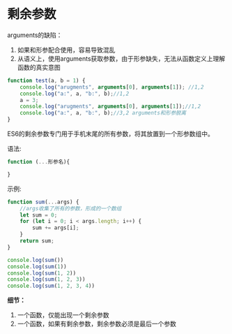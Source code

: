 # 剩余参数

arguments的缺陷：

1. 如果和形参配合使用，容易导致混乱
2. 从语义上，使用arguments获取参数，由于形参缺失，无法从函数定义上理解函数的真实意图

```js
function test(a, b = 1) {
    console.log("arugments", arguments[0], arguments[1]); //1,2
    console.log("a:", a, "b:", b);//1,2
    a = 3;
    console.log("arugments", arguments[0], arguments[1]);//1,2
    console.log("a:", a, "b:", b);//3,2 arguments和形参脱离
}
```

ES6的剩余参数专门用于手机末尾的所有参数，将其放置到一个形参数组中。

语法:

```js
function (...形参名){

}
```

示例:

```js
function sum(...args) {
    //args收集了所有的参数，形成的一个数组
    let sum = 0;
    for (let i = 0; i < args.length; i++) {
        sum += args[i];
    }
    return sum;
}

console.log(sum())
console.log(sum(1))
console.log(sum(1, 2))
console.log(sum(1, 2, 3))
console.log(sum(1, 2, 3, 4))
```

**细节：**

1. 一个函数，仅能出现一个剩余参数
2. 一个函数，如果有剩余参数，剩余参数必须是最后一个参数
